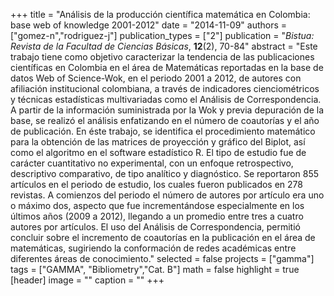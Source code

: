 +++
title = "Análisis de la producción científica matemática en Colombia: base web of knowledge 2001-2012"
date = "2014-11-09"
authors = ["gomez-n","rodriguez-j"]
publication_types = ["2"]
publication = "*Bistua: Revista de la Facultad de Ciencias Básicas*, **12**(2), 70-84"
abstract = "Este trabajo tiene como objetivo caracterizar la tendencia de las  publicaciones científicas en Colombia en el área de Matemáticas reportadas en la base de datos Web of Science-Wok, en el periodo 2001 a 2012, de autores con afiliación institucional colombiana, a través de indicadores cienciométricos y técnicas estadísticas multivariadas como el Análisis de Correspondencia. A partir de la información suministrada por la Wok y previa depuración de la base, se realizó el análisis enfatizando en el número de  coautorías y el  año de publicación. En éste trabajo, se identifica el procedimiento matemático para la obtención de las matrices de proyección y gráfico del Biplot, así como el algoritmo en el software estadístico R.  El tipo de estudio fue de carácter  cuantitativo no experimental, con un enfoque retrospectivo, descriptivo comparativo, de tipo analítico y diagnóstico. Se reportaron  855 artículos en el periodo de estudio, los cuales fueron publicados en 278 revistas. A comienzos del periodo el número de autores por artículo era uno o máximo dos, aspecto que fue incrementándose especialmente en los últimos años (2009 a 2012), llegando a un promedio entre tres a cuatro autores por artículos. El uso del Análisis de Correspondencia, permitió concluir sobre el incremento de coautorías en la publicación en el área de matemáticas,  sugiriendo  la conformación de redes académicas entre diferentes áreas de conocimiento."
selected = false
projects = ["gamma"]
tags = ["GAMMA", "Bibliometry","Cat. B"]
math = false
highlight = true
[header]
image = ""
caption = ""
+++

